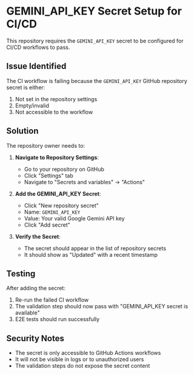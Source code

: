 # GEMINI_API_KEY Secret Setup for CI/CD

This repository requires the `GEMINI_API_KEY` secret to be configured for CI/CD workflows to pass.

## Issue Identified

The CI workflow is failing because the `GEMINI_API_KEY` GitHub repository secret is either:

1. Not set in the repository settings
2. Empty/invalid
3. Not accessible to the workflow

## Solution

The repository owner needs to:

1. **Navigate to Repository Settings**:
   - Go to your repository on GitHub
   - Click "Settings" tab
   - Navigate to "Secrets and variables" → "Actions"

2. **Add the GEMINI_API_KEY Secret**:
   - Click "New repository secret"
   - Name: `GEMINI_API_KEY`
   - Value: Your valid Google Gemini API key
   - Click "Add secret"

3. **Verify the Secret**:
   - The secret should appear in the list of repository secrets
   - It should show as "Updated" with a recent timestamp

## Testing

After adding the secret:

1. Re-run the failed CI workflow
2. The validation step should now pass with "GEMINI_API_KEY secret is available"
3. E2E tests should run successfully

## Security Notes

- The secret is only accessible to GitHub Actions workflows
- It will not be visible in logs or to unauthorized users
- The validation steps do not expose the secret content
